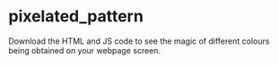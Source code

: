 # pixelated_pattern
Download the HTML and JS code to see the magic of different colours being obtained on your webpage screen.
